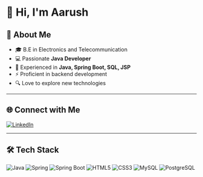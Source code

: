 
# 👋 Hi, I'm Aarush

## 🚀 About Me
- 🎓 B.E in Electronics and Telecommunication
- 💻 Passionate **Java Developer**
- 🌱 Experienced in **Java, Spring Boot, SQL, JSP**
- ⚡ Proficient in backend development
- 🔍 Love to explore new technologies

---

## 🌐 Connect with Me
[![LinkedIn](https://img.shields.io/badge/LinkedIn-blue?logo=linkedin&logoColor=white)](https://www.linkedin.com/in/aarushgaikwad)

---

## 🛠 Tech Stack
![Java](https://img.shields.io/badge/Java-orange?logo=java&logoColor=white)
![Spring](https://img.shields.io/badge/Spring-6DB33F?logo=spring&logoColor=white)
![Spring Boot](https://img.shields.io/badge/Spring%20Boot-6DB33F?logo=springboot&logoColor=white)
![HTML5](https://img.shields.io/badge/HTML5-E34F26?logo=html5&logoColor=white)
![CSS3](https://img.shields.io/badge/CSS3-1572B6?logo=css3&logoColor=white)
![MySQL](https://img.shields.io/badge/MySQL-4479A1?logo=mysql&logoColor=white)
![PostgreSQL](https://img.shields.io/badge/PostgreSQL-316192?logo=postgresql&logoColor=white)

